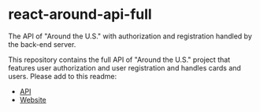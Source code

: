 # react-around-api-full 
The API of "Around the U.S." with authorization and registration handled by the back-end server.

This repository contains the full API of "Around the U.S." project that features user authorization and user registration and handles cards and users. Please add to this readme:
*  [API](https://api.avistepovyi.students.nomoreparties.sbs)
*  [Website](https://avistepovyi.students.nomoreparties.sbs)
